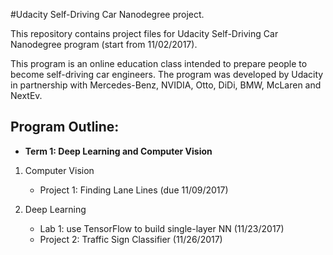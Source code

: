#Udacity Self-Driving Car Nanodegree project.

This repository contains project files for Udacity Self-Driving Car Nanodegree program (start from 11/02/2017).

This program is an online education class intended to prepare people to become self-driving car engineers. The program was developed by Udacity in partnership with Mercedes-Benz, NVIDIA, Otto, DiDi, BMW, McLaren and NextEv.

## Program Outline:

- **Term 1: Deep Learning and Computer Vision**

1. Computer Vision

    - Project 1: Finding Lane Lines (due 11/09/2017)
    
2.  Deep Learning
    - Lab 1: use TensorFlow to build single-layer NN (11/23/2017)
    - Project 2: Traffic Sign Classifier (11/26/2017)
